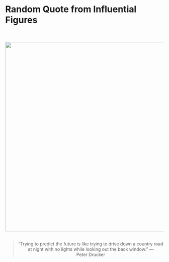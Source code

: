 # Random Quote from Influential Figures

<div align="center">
  <br>
  <br>
  <a href="https://en.wikipedia.org/wiki/Peter_Drucker" title="Peter Drucker - Wikipedia"><img src="https://upload.wikimedia.org/wikipedia/commons/thumb/e/ea/Drucker5789.jpg/1200px-Drucker5789.jpg" width="600px"></a>
  <br>
  <br>
  <blockquote>&ldquo;Trying to predict the future is like trying to drive down a country road at night with no lights while looking out the back window.&rdquo; &mdash; <footer>Peter Drucker</footer></blockquote>
</div>
  